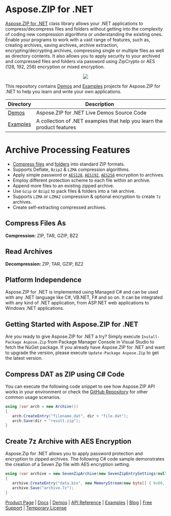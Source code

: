 # Aspose.ZIP for .NET

[Aspose.ZIP for .NET](https://products.aspose.com/zip/net) class library allows your .NET applications to compress/decompress files and folders without getting into the complexity of coding new compression algorithms or understanding the existing ones. Enable your programs to work with a vast range of features, such as, creating archives, saving archives, archive extraction, encrypting/decrypting archives, compressing single or multiple files as well as directory contents. It also allows you to apply security to your archived and compressed files and folders via password using ZipCrypto or AES (128, 192, 256) encryption or mixed encryption.

<p align="center">
<a title="Download complete Aspose.ZIP for .NET source code" href="https://github.com/aspose-zip/Aspose.Zip-for-.NET/archive/master.zip">
	<img src="https://raw.github.com/AsposeExamples/java-examples-dashboard/master/images/downloadZip-Button-Large.png" />
  </a>
</p>

This repository contains [Demos](Demos) and [Examples](Examples) projects for Aspose.ZIP for .NET to help you learn and write your own applications.

Directory | Description
--------- | -----------
[Demos](Demos)  | Aspose.ZIP for .NET Live Demos Source Code
[Examples](Examples)  | A collection of .NET examples that help you learn the product features

# Archive Processing Features

- [Compress files](https://docs.aspose.com/display/zipnet/Compressing+and+Decompressing+Files#CompressingandDecompressingFiles-CompressingFiles) and [folders](https://docs.aspose.com/display/zipnet/Compressing+and+Decompressing+Folders#CompressingandDecompressingFolders-CompressingDirectoryContents) into standard ZIP formats.
- Supports Deflate, `Bzip2` & `LZMA` compression algorithms.
- Apply simple password or [`AES128`](https://docs.aspose.com/display/zipnet/Password+Protecting+Archives#PasswordProtectingArchives-EncryptionofFileswithAES128), [`AES192`](https://docs.aspose.com/display/zipnet/Password+Protecting+Archives#PasswordProtectingArchives-EncryptionofFileswithAES192), [`AES256`](https://docs.aspose.com/display/zipnet/Password+Protecting+Archives#PasswordProtectingArchives-EncryptionofFileswithAES256) encryption to archives.
- Employ different protection scheme to each file within an archive.
- Append more files to an existing zipped archive.
- Use `Gzip` or `Bzip2` to pack files & folders into a `TAR` archive.
- Supports `LZMA` or `LZMA2` compression & optional encryption to create `7z` archives.
- Create self-extracting compressed archives.

## Compress Files As

**Compression:** ZIP, TAR, GZIP, BZ2

## Read Archives

**Decompression:** ZIP, TAR, GZIP, BZ2

## Platform Independence

Aspose.ZIP for .NET is implemented using Managed C# and can be used with any .NET language like C#, VB.NET, F# and so on. It can be integrated with any kind of .NET application, from ASP.NET web applications to Windows .NET applications. 

## Getting Started with Aspose.ZIP for .NET

Are you ready to give Aspose.ZIP for .NET a try? Simply execute `Install-Package Aspose.Zip` from Package Manager Console in Visual Studio to fetch the NuGet package. If you already have Aspose.ZIP for .NET and want to upgrade the version, please execute `Update-Package Aspose.Zip` to get the latest version.

## Compress DAT as ZIP using C# Code

You can execute the following code snippet to see how Aspose.ZIP API works in your environment or check the [GitHub Repository](https://github.com/aspose-zip/Aspose.ZIP-for-.NET) for other common usage scenarios.

```csharp
using (var arch = new Archive())
{
   arch.CreateEntry("filename.dat", dir + "file.dat");
   arch.Save(dir + "result.zip");
}
```

## Create 7z Archive with AES Encryption

Aspose.Zip for .NET allows you to apply password protection and encryption to zipped archives. The following C# code sample demonstrates the creation of a Seven Zip file with AES encryption setting.

```csharp
using (var archive = new SevenZipArchive(new SevenZipEntrySettings(null, new SevenZipAESEncryptionSettings("p@s$"))))
{
   archive.CreateEntry("data.bin", new MemoryStream(new byte[] { 0x00, 0xFF }));
   archive.Save("archive.7z");
}
```

[Product Page](https://products.aspose.com/zip/net) | [Docs](https://docs.aspose.com/display/zipnet/Home) | [Demos](https://products.aspose.app/zip/family) | [API Reference](https://apireference.aspose.com/zip/net) | [Examples](https://github.com/aspose-zip/Aspose.ZIP-for-.NET) | [Blog](https://blog.aspose.com/category/zip/) | [Free Support](https://forum.aspose.com/c/zip) | [Temporary License](https://purchase.aspose.com/temporary-license)
